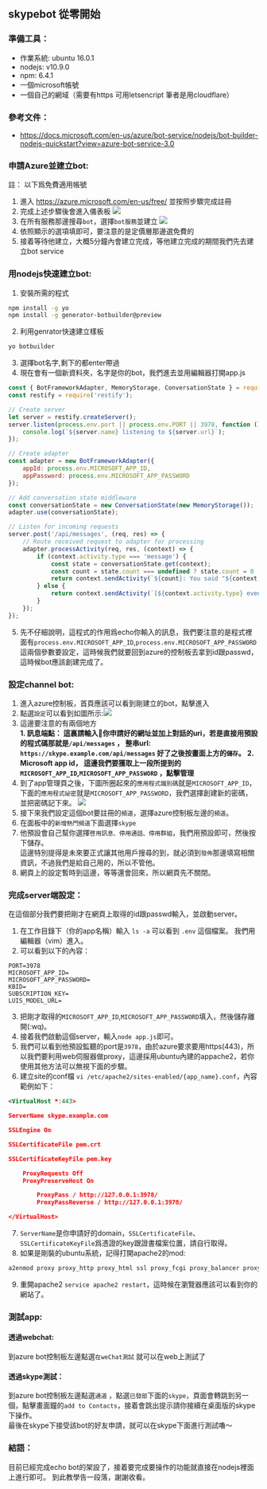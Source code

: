 ## skypebot 從零開始

### 準備工具：
* 作業系統: ubuntu 16.0.1
* nodejs: v10.9.0
* npm: 6.4.1
* 一個microsoft帳號
* 一個自己的網域（需要有https 可用letsencript 筆者是用cloudflare）

### 參考文件：
* https://docs.microsoft.com/en-us/azure/bot-service/nodejs/bot-builder-nodejs-quickstart?view=azure-bot-service-3.0

### 申請Azure並建立bot:

註： 以下爲免費適用帳號</br>

1. 進入 https://azure.microsoft.com/en-us/free/ 並按照步驟完成註冊
2. 完成上述步驟後會進入儀表板 ![](img/sk1.png)
3. 在所有服務那邊搜尋`bot`，選擇`bot服務`並建立 ![](img/sk2.png)
4. 依照顯示的選項填即可，要注意的是定價層那邊選免費的
5. 接着等待他建立，大概5分鐘內會建立完成，等他建立完成的期間我們先去建立bot service

### 用nodejs快速建立bot:

1. 安裝所需的程式
``` bash
npm install -g yo
npm install -g generator-botbuilder@preview
```
2. 利用genrator快速建立樣板
``` bash
yo botbuilder
```
3. 選擇bot名字,剩下的都enter帶過
4. 現在會有一個新資料夾，名字是你的bot，我們進去並用編輯器打開app.js
``` javascript
const { BotFrameworkAdapter, MemoryStorage, ConversationState } = require('botbuilder');
const restify = require('restify');

// Create server
let server = restify.createServer();
server.listen(process.env.port || process.env.PORT || 3978, function () {
    console.log(`${server.name} listening to ${server.url}`);
});

// Create adapter
const adapter = new BotFrameworkAdapter({
    appId: process.env.MICROSOFT_APP_ID,
    appPassword: process.env.MICROSOFT_APP_PASSWORD
});

// Add conversation state middleware
const conversationState = new ConversationState(new MemoryStorage());
adapter.use(conversationState);

// Listen for incoming requests
server.post('/api/messages', (req, res) => {
    // Route received request to adapter for processing
    adapter.processActivity(req, res, (context) => {
        if (context.activity.type === 'message') {
            const state = conversationState.get(context);
            const count = state.count === undefined ? state.count = 0 : ++state.count;
            return context.sendActivity(`${count}: You said "${context.activity.text}"`);
        } else {
            return context.sendActivity(`[${context.activity.type} event detected]`);
        }
    });
});
```
5. 先不仔細說明，這程式的作用爲echo你輸入的訊息，我們要注意的是程式裡面有`process.env.MICROSOFT_APP_ID`,`process.env.MICROSOFT_APP_PASSWORD`這兩個參數要設定，這時候我們就要回到azure的控制板去拿到id跟passwd，這時候bot應該創建完成了。

### 設定channel bot:

1. 進入azure控制板，首頁應該可以看到剛建立的bot，點擊進入
2. 點選`設定`可以看到如圖所示:![](img/sk3.png)
3. 這邊要注意的有兩個地方</br>
**1. 訊息端點： 這裏請輸入你申請好的網址並加上對話的uri，若是直接用預設的程式碼那就是`/api/messages` ， 整串url: `https://skype.example.com/api/messages` 好了之後按畫面上方的`儲存`。**
**2. Microsoft app id， 這邊我們要獲取上一段所提到的 `MICROSOFT_APP_ID`,`MICROSOFT_APP_PASSWORD` ，點擊管理**
4. 到了app管理頁之後，下圖所圈起來的`應用程式識別碼`就是`MICROSOFT_APP_ID`，下面的`應用程式祕密`就是`MICROSOFT_APP_PASSWORD`，我們選擇創建新的密碼，並把密碼記下來。 ![](img/sk4.png)
5. 接下來我們設定這個bot要註冊的`頻道`，選擇azure控制板左邊的`頻道`。
6. 在面板中的`新增熱門頻道`下面選擇`skype`
7. 他預設會自己幫你選擇`啓用訊息、停用通話、停用群組`，我們用預設即可，然後按下儲存。</br>
這邊特別提得是未來要正式讓其他用戶搜尋的到，就必須到`發佈`那邊填寫相關資訊，不過我們是給自己用的，所以不管他。
8. 網頁上的設定暫時到這邊，等等還會回來，所以網頁先不關閉。

### 完成server端設定：

在這個部分我們要把剛才在網頁上取得的id跟passwd輸入，並啟動server。

1. 在工作目錄下（你的app名稱）輸入 `ls -a` 可以看到 `.env` 這個檔案。 我們用編輯器（vim）進入。
2. 可以看到以下的內容：
```
PORT=3978
MICROSOFT_APP_ID=
MICROSOFT_APP_PASSWORD=
KBID=
SUBSCRIPTION_KEY=
LUIS_MODEL_URL=
```
3. 把剛才取得的`MICROSOFT_APP_ID`,`MICROSOFT_APP_PASSWORD`填入，然後儲存離開(:wq)。
4. 接着我們啟動這個server，輸入`node app.js`即可。
5. 我們可以看到他預設監聽的port是`3978`，由於azure要求要用https(443)，所以我們要利用web伺服器做proxy，這邊採用ubuntu內建的appache2，若你使用其他方法可以無視下面的步驟。
6. 建立site的conf檔 `vi /etc/apache2/sites-enabled/{app_name}.conf`，內容範例如下：
``` xml
<VirtualHost *:443>

ServerName skype.example.com

SSLEngine On

SSLCertificateFile pem.crt

SSLCertificateKeyFile pem.key

    ProxyRequests Off
    ProxyPreserveHost On

        ProxyPass / http://127.0.0.1:3978/
        ProxyPassReverse / http://127.0.0.1:3978/

</VirtualHost>
```
7. `ServerName`是你申請好的domain，`SSLCertificateFile`、`SSLCertificateKeyFile`爲憑證的key跟證書檔案位置，請自行取得。
8. 如果是剛裝的ubuntu系統，記得打開apache2的mod:
``` bash
a2enmod proxy proxy_http proxy_html ssl proxy_fcgi proxy_balancer proxy_connect
```
9. 重開apache2 `service apache2 restart`，這時候在瀏覽器應該可以看到你的網站了。

### 測試app:

#### 透過webchat:

到azure bot控制板左邊點選`在weChat測試` 就可以在web上測試了

#### 透過skype測試：

到azure bot控制板左邊點選`通道` ，點選`已發部`下面的`skype`，頁面會轉跳到另一個，點擊畫面鐘的`add to Contacts`，接着會跳出提示請你接續在桌面版的skype下操作。</br>
最後在skype下接受該bot的好友申請，就可以在skype下面進行測試嚕～

### 結語：

目前已經完成echo bot的架設了，接着要完成要操作的功能就直接在nodejs裡面上進行即可。
到此教學告一段落，謝謝收看。
